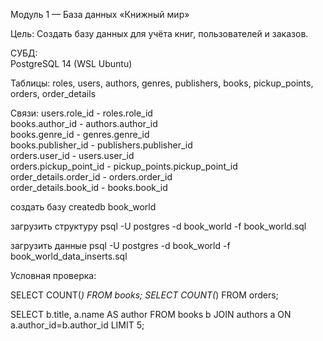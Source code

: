 Модуль 1 — База данных «Книжный мир»

Цель:
Создать базу данных для учёта книг, пользователей и заказов.

СУБД:  
PostgreSQL 14 (WSL Ubuntu)

Таблицы:
roles, users, authors, genres, publishers, books, pickup_points, orders, order_details  

Связи: 
users.role_id - roles.role_id  
books.author_id - authors.author_id  
books.genre_id - genres.genre_id  
books.publisher_id - publishers.publisher_id  
orders.user_id - users.user_id  
orders.pickup_point_id - pickup_points.pickup_point_id  
order_details.order_id - orders.order_id  
order_details.book_id - books.book_id  

создать базу
createdb book_world

загрузить структуру
psql -U postgres -d book_world -f book_world.sql

загрузить данные
psql -U postgres -d book_world -f book_world_data_inserts.sql

Условная проверка:

SELECT COUNT(*) FROM books;
SELECT COUNT(*) FROM orders;

SELECT b.title, a.name AS author
FROM books b
JOIN authors a ON a.author_id=b.author_id
LIMIT 5;